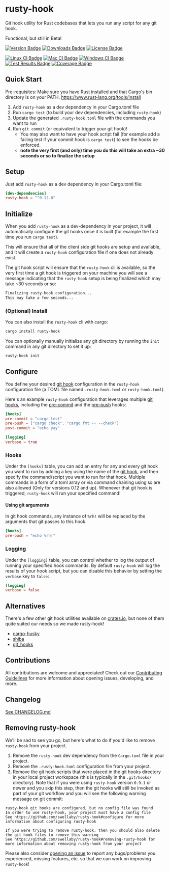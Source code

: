 # rusty-hook
Git hook utility for Rust codebases that lets you run any script for any git hook.

Functional, but still in Beta!

[![Version Badge][version-badge]][crate url]
[![Downloads Badge][downloads-badge]][crate url]
[![License Badge][license-badge]][crate url]

[![Linux CI Badge][linux-ci-badge]][linux-ci-url]
[![Mac CI Badge][mac-ci-badge]][mac-ci-url]
[![Windows CI Badge][windows-ci-badge]][windows-ci-url]
[![Test Results Badge][tests-badge]][tests-url]
[![Coverage Badge][coverage-badge]][coverage-url]

## Quick Start
Pre-requisites: Make sure you have Rust installed and that Cargo's bin directory is on your PATH.
https://www.rust-lang.org/tools/install

1. Add `rusty-hook` as a dev dependency in your Cargo.toml file
2. Run `cargo test` (to build your dev dependencies, including `rusty-hook`)
3. Update the generated `.rusty-hook.toml` file with the commands you want to run
4. Run `git commit` (or equivalent to trigger your git hook)!
    - You may also want to have your hook script fail (for example add a failing test if your commit hook is `cargo test`) to see the hooks be enforced.
    - **note the very first (and only) time you do this will take an extra ~30 seconds or so to finalize the setup**

## Setup
Just add `rusty-hook` as a dev dependency in your Cargo.toml file:

```toml
[dev-dependencies]
rusty-hook = "^0.12.0"
```

## Initialize
When you add `rusty-hook` as a dev-dependency in your project, it will automatically configure the git hooks once it is built (for example the first time you run `cargo test`).

This will ensure that all of the client side git hooks are setup and available, and it will create a `rusty-hook` configuration file if one does not already exist.

The git hook script will ensure that the `rusty-hook` cli is available, so the very first time a git hook is triggered on your machine you will see a message indicating that the `rusty-hook` setup is being finalized which may take ~30 seconds or so:
```sh
Finalizing rusty-hook configuration...
This may take a few seconds...
```

### (Optional) Install
You can also install the `rusty-hook` cli with cargo:
```sh
cargo install rusty-hook
```

You can optionally manually initialize any git directory by running the `init` command in any git directory to set it up:

```sh
rusty-hook init
```

## Configure
You define your desired [git hook][git hooks] configuration in the `rusty-hook` configuration file (a TOML file named `.rusty-hook.toml` or `rusty-hook.toml`).

Here's an example `rusty-hook` configuration that leverages multiple [git hooks][git hooks], including the [pre-commit][pre-commit hook] and the [pre-push][pre-push hook] hooks:

```toml
[hooks]
pre-commit = "cargo test"
pre-push = ["cargo check", "cargo fmt -- --check"]
post-commit = "echo yay"

[logging]
verbose = true
```
### Hooks
Under the `[hooks]` table, you can add an entry for any and every git hook you want to run by adding a key using the name of the [git hook][git hooks], and then specify the command/script you want to run for that hook. Multiple commands in a form of a toml array or via command chaining using `&&` are also allowed (Only for versions 0.12 and up). Whenever that git hook is triggered, `rusty-hook` will run your specified command!

#### Using git arguments
In git hook commands, any instance of `%rh!` will be replaced by the arguments that git passes to this hook.

```toml
[hooks]
pre-push = "echo %rh!"
```

### Logging
Under the `[logging]` table, you can control whether to log the output of running your specified hook commands. By default `rusty-hook` will log the results of your hook script, but you can disable this behavior by setting the `verbose` key to `false`:

```toml
[logging]
verbose = false
```

## Alternatives
There's a few other git hook utilities available on [crates.io][cratesio], but none of them quite suited our needs so we made rusty-hook!

* [cargo-husky][cargo-husky crate]
* [shiba][shiba crate]
* [git_hooks][git_hooks crate]

## Contributions
All contributions are welcome and appreciated! Check out our [Contributing Guidelines][contributing] for more information about opening issues, developing, and more.

## Changelog
[See CHANGELOG.md](https://github.com/swellaby/rusty-hook/blob/master/CHANGELOG.md)

## Removing rusty-hook
We'll be sad to see you go, but here's what to do if you'd like to remove `rusty-hook` from your project.

1. Remove the `rusty-hook` dev dependency from the `Cargo.toml` file in your project.
2. Remove the `.rusty-hook.toml` configuration file from your project.
3. Remove the git hook scripts that were placed in the git hooks directory in your local project workspace (this is typically in the `.git/hooks/` directory). Note that if you were using `rusty-hook` version `0.9.1` or newer and you skip this step, then the git hooks will still be invoked as part of your git workflow and you will see the following warning message on git commit:
```
rusty-hook git hooks are configured, but no config file was found
In order to use rusty-hook, your project must have a config file
See https://github.com/swellaby/rusty-hook#configure for more information about configuring rusty-hook

If you were trying to remove rusty-hook, then you should also delete the git hook files to remove this warning
See https://github.com/swellaby/rusty-hook#removing-rusty-hook for more information about removing rusty-hook from your project
```

Please also consider [opening an issue][create-issue] to report any bugs/problems you experienced, missing features, etc. so that we can work on improving `rusty-hook`!

[version-badge]: https://img.shields.io/crates/v/rusty-hook.svg?style=flat-square
[license-badge]: https://img.shields.io/crates/l/rusty-hook.svg?style=flat-square
[downloads-badge]: https://img.shields.io/crates/d/rusty-hook.svg?style=flat-square
[crate url]: https://crates.io/crates/rusty-hook
[linux-ci-badge]: https://img.shields.io/github/workflow/status/swellaby/rusty-hook/linux/master?label=linux%20build&style=flat-square
[linux-ci-url]: https://dev.azure.com/swellaby/OpenSource/_build/latest?definitionId=49
[mac-ci-badge]: https://img.shields.io/azure-devops/build/swellaby/opensource/54/master.svg?label=mac%20build&style=flat-square
[mac-ci-url]: https://dev.azure.com/swellaby/OpenSource/_build/latest?definitionId=54
[windows-ci-badge]: https://img.shields.io/azure-devops/build/swellaby/opensource/56/master.svg?label=windows%20build&style=flat-square
[windows-ci-url]: https://dev.azure.com/swellaby/OpenSource/_build/latest?definitionId=56
[coverage-badge]: https://img.shields.io/codecov/c/github/swellaby/rusty-hook/master?style=flat-square
[coverage-url]: https://codecov.io/gh/swellaby/rusty-hook
[tests-badge]: https://img.shields.io/testspace/tests/swellaby/swellaby:rusty-hook/master?label=unit%20tests&style=flat-square
[tests-url]: https://swellaby.testspace.com/spaces/146295
[git hooks]: https://git-scm.com/docs/githooks#_hooks
[pre-commit hook]: https://git-scm.com/docs/githooks#_pre_commit
[pre-push hook]: https://git-scm.com/docs/githooks#_pre_push
[cargo-husky crate]: https://crates.io/crates/cargo-husky
[shiba crate]: https://crates.io/crates/shiba
[git_hooks crate]: https://crates.io/crates/git_hooks
[cratesio]: https://crates.io
[contributing]: .github/CONTRIBUTING.md
[create-issue]: https://github.com/swellaby/rusty-hook/issues/new/choose
